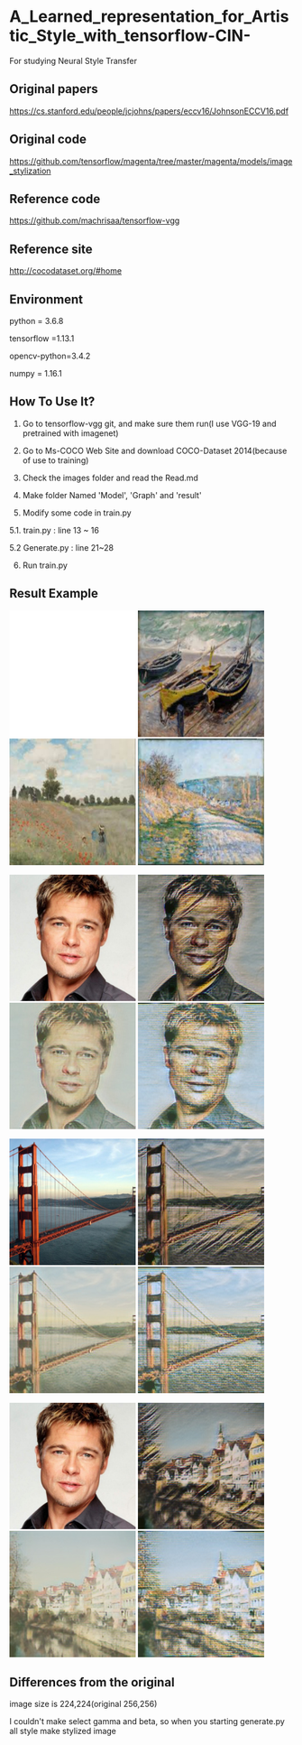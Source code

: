 # A_Learned_representation_for_Artistic_Style_with_tensorflow-CIN-
For studying Neural Style Transfer


## Original papers

https://cs.stanford.edu/people/jcjohns/papers/eccv16/JohnsonECCV16.pdf

## Original code

https://github.com/tensorflow/magenta/tree/master/magenta/models/image_stylization

## Reference code

https://github.com/machrisaa/tensorflow-vgg

## Reference site

http://cocodataset.org/#home

## Environment

python = 3.6.8

tensorflow =1.13.1

opencv-python=3.4.2

numpy = 1.16.1

## How To Use It?

1. Go to tensorflow-vgg git, and make sure them run(I use VGG-19 and pretrained with imagenet)

2. Go to Ms-COCO Web Site and download COCO-Dataset 2014(because of use to training)

3. Check the images folder and read the Read.md

4. Make folder Named 'Model', 'Graph' and 'result'


5. Modify some code in train.py

  5.1. train.py : line 13 ~ 16
  
  5.2 Generate.py : line 21~28
  
6. Run train.py

## Result Example


<img src="./images/Monet/blank.png" width="224" height="224"> </img>
<img src="./images/Monet/Three_Fishing_Boats.jpg" width="224" height="224"> </img>
<img src="./images/Monet/Poppy_Field.jpg" width="224" height="224"> </img>
<img src="./images/Monet/The_Road_to_Vetheuil.jpg" width="224" height="224"> </img>

<img src="./images/content/brad_pitt.jpg" width="224" height="224"> </img>
<img src="./result/brad_pitt_Three_Fishing_Boats_3.jpg" width="224" height="224"> </img>
<img src="./result/brad_pitt_Poppy_Field_9.jpg" width="224" height="224"> </img>
<img src="./result/brad_pitt_The_Road_to_Vetheuil_4.jpg" width="224" height="224"> </img>

<img src="./images/content/golden_gate.jpg" width="224" height="224"> </img>
<img src="./result/golden_gate_Three_Fishing_Boats_3.jpg" width="224" height="224"> </img>
<img src="./result/golden_gate_Poppy_Field_9.jpg" width="224" height="224"> </img>
<img src="./result/golden_gate_The_Road_to_Vetheuil_4.jpg" width="224" height="224"> </img>

<img src="./images/content/brad_pitt.jpg" width="224" height="224"> </img>
<img src="./result/tubingen_Three_Fishing_Boats_3.jpg" width="224" height="224"> </img>
<img src="./result/tubingen_Poppy_Field_9.jpg" width="224" height="224"> </img>
<img src="./result/tubingen_The_Road_to_Vetheuil_4.jpg" width="224" height="224"> </img>

## Differences from the original

image size is 224,224(original 256,256)

I couldn't make select gamma and beta, so when you starting generate.py all style make stylized image
